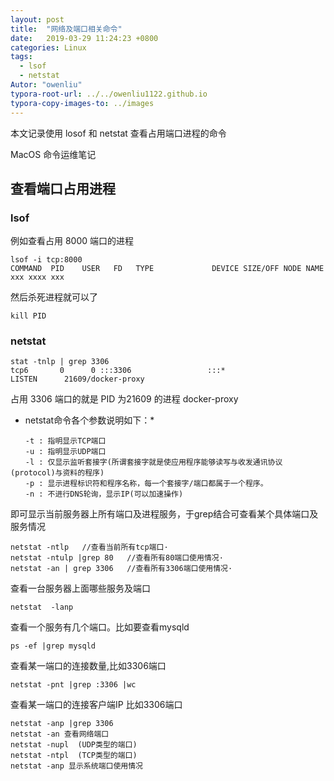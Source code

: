 ```yaml
---
layout: post
title:  "网络及端口相关命令"
date:   2019-03-29 11:24:23 +0800
categories: Linux
tags: 
  - lsof
  - netstat
Autor: "owenliu"
typora-root-url: ../../owenliu1122.github.io
typora-copy-images-to: ../images
---
```


本文记录使用 losof 和 netstat 查看占用端口进程的命令

MacOS 命令运维笔记

## 查看端口占用进程

### lsof

例如查看占用 8000 端口的进程

``` shell
lsof -i tcp:8000
COMMAND  PID    USER   FD   TYPE             DEVICE SIZE/OFF NODE NAME
xxx xxxx xxx
```

然后杀死进程就可以了

``` shell
kill PID
```

### netstat

``` shell
stat -tnlp | grep 3306
tcp6       0      0 :::3306                 :::*                    LISTEN      21609/docker-proxy
```

占用 3306 端口的就是 PID 为21609 的进程 docker-proxy

* netstat命令各个参数说明如下：*

``` shell
　　-t : 指明显示TCP端口
　　-u : 指明显示UDP端口
　　-l : 仅显示监听套接字(所谓套接字就是使应用程序能够读写与收发通讯协议(protocol)与资料的程序)
　　-p : 显示进程标识符和程序名称，每一个套接字/端口都属于一个程序。
　　-n : 不进行DNS轮询，显示IP(可以加速操作)
```

即可显示当前服务器上所有端口及进程服务，于grep结合可查看某个具体端口及服务情况

``` shell
netstat -ntlp   //查看当前所有tcp端口·
netstat -ntulp |grep 80   //查看所有80端口使用情况·
netstat -an | grep 3306   //查看所有3306端口使用情况·
```

查看一台服务器上面哪些服务及端口

``` shell
netstat  -lanp
```

查看一个服务有几个端口。比如要查看mysqld

``` shell
ps -ef |grep mysqld
```

查看某一端口的连接数量,比如3306端口

``` shell
netstat -pnt |grep :3306 |wc
```

查看某一端口的连接客户端IP 比如3306端口

``` shell
netstat -anp |grep 3306
netstat -an 查看网络端口
netstat -nupl  (UDP类型的端口)
netstat -ntpl  (TCP类型的端口)
netstat -anp 显示系统端口使用情况
```